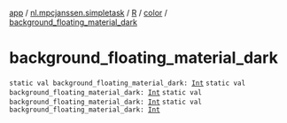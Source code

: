 [app](../../../index.md) / [nl.mpcjanssen.simpletask](../../index.md) / [R](../index.md) / [color](index.md) / [background_floating_material_dark](.)

# background_floating_material_dark

`static val background_floating_material_dark: `[`Int`](https://kotlinlang.org/api/latest/jvm/stdlib/kotlin/-int/index.html)
`static val background_floating_material_dark: `[`Int`](https://kotlinlang.org/api/latest/jvm/stdlib/kotlin/-int/index.html)
`static val background_floating_material_dark: `[`Int`](https://kotlinlang.org/api/latest/jvm/stdlib/kotlin/-int/index.html)
`static val background_floating_material_dark: `[`Int`](https://kotlinlang.org/api/latest/jvm/stdlib/kotlin/-int/index.html)